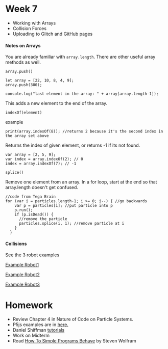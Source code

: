 # Week 7

* Working with Arrays
* Collision Forces
* Uploading to Glitch and GitHub pages

#### Notes on Arrays

You are already familiar with ```array.length```. There are other useful array methods as well.

```array.push()```

```
let array = [22, 10, 8, 4, 9];
array.push(300);
  
console.log("last element in the array: " + array[array.length-1]);
```

This adds a new element to the end of the array.

```indexOf(element)```

example

```
print(array.indexOf(8)); //returns 2 because it's the second index in the array set above
```

Returns the index of given element, or returns -1 if its not found.

```
var array = [2, 5, 9];   
var index = array.indexOf(2); // 0   
index = array.indexOf(7); // -1   
```

```splice()```

Remove one element from an array. In a for loop, start at the end so that array.length doesn't get confused.

```
//code from Tega Brain
for (var i = particles.length-1; i >= 0; i--) { //go backwards   
    var p = particles[i]; //put particle into p   
    p.run();    
    if (p.isDead()) {   
      //remove the particle   
      particles.splice(i, 1); //remove particle at i   
    }  
  }
```

#### Collisions

See the 3 robot examples

[Example Robot1](https://editor.p5js.org/2sman/sketches/rkUieacqm)

[Example Robot2](https://editor.p5js.org/2sman/sketches/rJIeWT95Q)

[Example Robot3](https://editor.p5js.org/2sman/sketches/r1R4Zpc5X)

# Homework

* Review Chapter 4 in Nature of Code on Particle Systems.
* P5js examples are in [here.](https://github.com/shiffman/The-Nature-of-Code-Examples-p5.js/tree/master/chp04_systems)
* Daniel Shiffman [tutorials](https://www.youtube.com/watch?v=vdgiqMkFygc&list=PLRqwX-V7Uu6Z9hI4mSgx2FlE5w8zvjmEy)
* Work on Midterm
* Read [How To Simple Programs Behave](http://www.wolframscience.com/nks/p23--how-do-simple-programs-behave/) by Steven Wolfram
